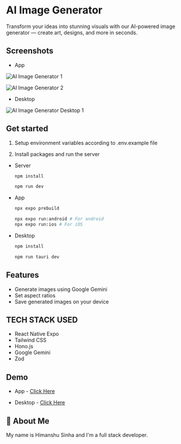 # AI Image Generator

Transform your ideas into stunning visuals with our AI-powered image generator — create art, designs, and more in seconds.

## Screenshots

- App

![AI Image Generator 1](https://github.com/user-attachments/assets/33c3c4c4-53d6-4c91-8558-b5e4fe1dc211)

![AI Image Generator 2](https://github.com/user-attachments/assets/b21a38d2-74f4-49df-bfb6-54376ccce8dc)

- Desktop

![AI Image Generator Desktop 1](https://github.com/user-attachments/assets/6c154a15-d37e-4e28-a706-b8e2f212cd58)

## Get started

1. Setup environment variables according to .env.example file

2. Install packages and run the server

- Server

  ```bash
  npm install

  npm run dev
  ```

- App

  ```bash
  npx expo prebuild

  npx expo run:android # For android
  npx expo run:ios # For iOS
  ```

- Desktop

  ```bash
  npm install

  npm run tauri dev
  ```

## Features

- Generate images using Google Gemini
- Set aspect ratios
- Save generated images on your device

## TECH STACK USED

- React Native Expo
- Tailwind CSS
- Hono.js
- Google Gemini
- Zod

## Demo

- App - [Click Here](https://www.youtube.com/shorts/DvBf_FAE9_c)

- Desktop - [Click Here](https://www.youtube.com/watch?v=vb5ZzRLgGD0)

## 🚀 About Me

My name is Himanshu Sinha and I'm a full stack developer.
